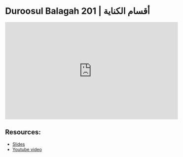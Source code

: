 # Duroosul Balagah 201 | أقسام الكناية
                
<iframe width="560" height="315" src="https://www.youtube-nocookie.com/embed/yIus0Lcn7pQ?start=0" frameborder="0" allow="accelerometer; autoplay; encrypted-media; gyroscope; picture-in-picture" allowfullscreen="allowfullscreen">
</iframe><BR>

## Resources:
- [Slides](https://github.com/arshare/resources_balagha_pdfs)
- [Youtube video](https://www.youtube.com/watch?v=yIus0Lcn7pQ&list=PLzn0qdi6JpdvvXVuJ7kIusNquSxeyKJvc)

